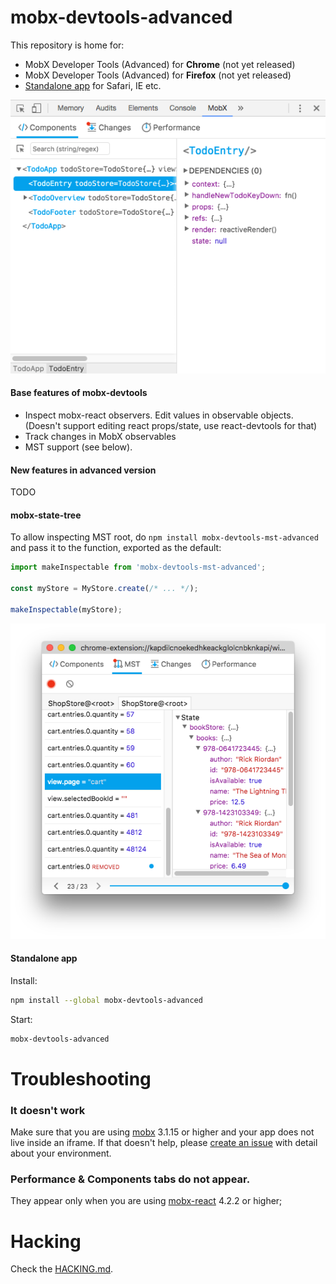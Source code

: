 # mobx-devtools-advanced
This repository is home for:
* MobX Developer Tools (Advanced) for **Chrome** (not yet released)
* MobX Developer Tools (Advanced) for **Firefox** (not yet released)
* [Standalone app](#standalone-app) for Safari, IE etc. 

![MobX DevTools](preview.gif)

#### Base features of mobx-devtools

* Inspect mobx-react observers. Edit values in observable objects. (Doesn't support editing react props/state, use react-devtools for that)
* Track changes in MobX observables
* MST support (see below).

#### New features in advanced version

TODO

#### mobx-state-tree
To allow inspecting MST root, do `npm install mobx-devtools-mst-advanced` and pass it to the function, exported as the default:
```js
import makeInspectable from 'mobx-devtools-mst-advanced';

const myStore = MyStore.create(/* ... */);

makeInspectable(myStore);
```
![MobX DevTools MST](preview-mst.png)


#### Standalone app

Install:
```sh
npm install --global mobx-devtools-advanced
```
Start: 
```sh
mobx-devtools-advanced
```


# Troubleshooting

### It doesn't work
Make sure that you are using [mobx](https://www.npmjs.com/package/mobx) 3.1.15 or higher and your app does not live inside an iframe. If that doesn't help, please [create an issue](https://github.com/Venryx/mobx-devtools-advanced/issues/new) with detail about your environment.

### Performance & Components tabs do not appear.
They appear only when you are using [mobx-react](https://www.npmjs.com/package/mobx-react) 4.2.2 or higher;


# Hacking

Check the [HACKING.md](HACKING.md).
